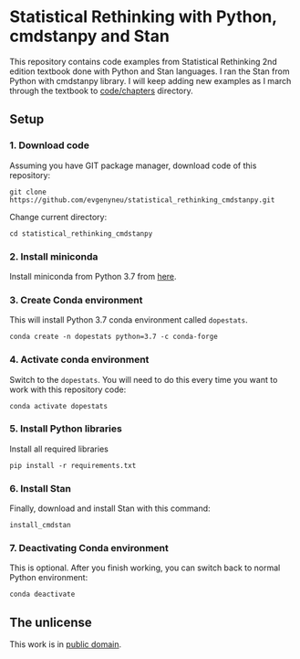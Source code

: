 # Statistical Rethinking with Python, cmdstanpy and Stan

This repository contains code examples from Statistical Rethinking 2nd edition textbook done with Python and Stan languages. I ran the Stan from Python with cmdstanpy library. I will keep adding new examples as I march through the textbook to [code/chapters](code/chapters) directory.

## Setup

### 1. Download code

Assuming you have GIT package manager, download code of this repository:

```
git clone https://github.com/evgenyneu/statistical_rethinking_cmdstanpy.git
```

Change current directory:

```
cd statistical_rethinking_cmdstanpy
```

### 2. Install miniconda

Install miniconda from Python 3.7 from [here](https://docs.conda.io/en/latest/miniconda.html).


### 3. Create Conda environment

This will install Python 3.7 conda environment called `dopestats`.

```
conda create -n dopestats python=3.7 -c conda-forge
```

### 4. Activate conda environment

Switch to the `dopestats`. You will need to do this every time you want to work with this repository code:

```
conda activate dopestats
```

### 5. Install Python libraries

Install all required libraries

```
pip install -r requirements.txt
```

### 6. Install Stan

Finally, download and install Stan with this command:

```
install_cmdstan
```

### 7. Deactivating Conda environment


This is optional. After you finish working, you can switch back to normal Python environment:

```
conda deactivate
```

## The unlicense

This work is in [public domain](LICENSE).
